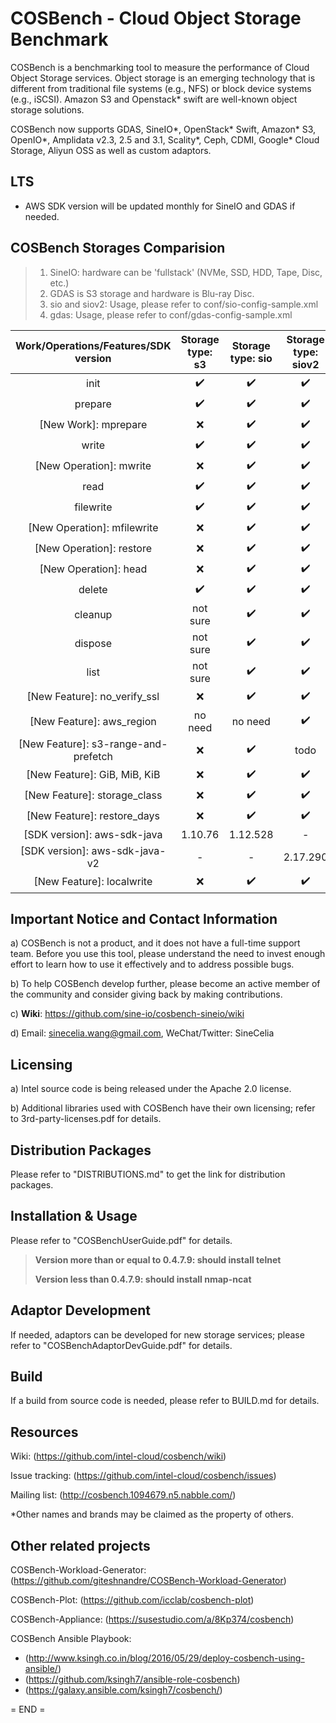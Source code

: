 COSBench - Cloud Object Storage Benchmark
=========================================

COSBench is a benchmarking tool to measure the performance of Cloud Object Storage services. Object storage is an
emerging technology that is different from traditional file systems (e.g., NFS) or block device systems (e.g., iSCSI).
Amazon S3 and Openstack* swift are well-known object storage solutions.

COSBench now supports GDAS, SineIO*, OpenStack* Swift, Amazon* S3, OpenIO*, Amplidata v2.3, 2.5 and 3.1, Scality*, Ceph, CDMI, Google* Cloud Storage, Aliyun OSS as well as custom adaptors.


LTS
----------------------------------------
- AWS SDK version will be updated monthly for SineIO and GDAS if needed.

COSBench Storages Comparision
----------------------------------------

> 1. SineIO: hardware can be 'fullstack' (NVMe, SSD, HDD, Tape, Disc, etc.)
> 2. GDAS is S3 storage and hardware is Blu-ray Disc.
> 3. sio and siov2: Usage, please refer to conf/sio-config-sample.xml
> 4. gdas: Usage, please refer to conf/gdas-config-sample.xml

| Work/Operations/Features/SDK version |  Storage type: s3  | Storage type: sio  | Storage type: siov2 | Storage type: gdas |
| :----------------------------------: | :----------------: | :----------------: | :-----------------: | :----------------: |
|                 init                 | :heavy_check_mark: | :heavy_check_mark: | :heavy_check_mark:  | :heavy_check_mark: |
|               prepare                | :heavy_check_mark: | :heavy_check_mark: | :heavy_check_mark:  | :heavy_check_mark: |
|         [New Work]: mprepare         |        :x:         | :heavy_check_mark: | :heavy_check_mark:  | :heavy_check_mark: |
|                write                 | :heavy_check_mark: | :heavy_check_mark: | :heavy_check_mark:  | :heavy_check_mark: |
|       [New Operation]: mwrite        |        :x:         | :heavy_check_mark: | :heavy_check_mark:  | :heavy_check_mark: |
|                 read                 | :heavy_check_mark: | :heavy_check_mark: | :heavy_check_mark:  | :heavy_check_mark: |
|              filewrite               | :heavy_check_mark: | :heavy_check_mark: | :heavy_check_mark:  | :heavy_check_mark: |
|     [New Operation]: mfilewrite      |        :x:         | :heavy_check_mark: | :heavy_check_mark:  | :heavy_check_mark: |
|       [New Operation]: restore       |        :x:         | :heavy_check_mark: | :heavy_check_mark:  | :heavy_check_mark: |
|        [New Operation]: head         |        :x:         | :heavy_check_mark: | :heavy_check_mark:  | :heavy_check_mark: |
|                delete                | :heavy_check_mark: | :heavy_check_mark: | :heavy_check_mark:  | :heavy_check_mark: |
|               cleanup                |      not sure      | :heavy_check_mark: | :heavy_check_mark:  | :heavy_check_mark: |
|               dispose                |      not sure      | :heavy_check_mark: | :heavy_check_mark:  | :heavy_check_mark: |
|                 list                 |      not sure      | :heavy_check_mark: | :heavy_check_mark:  | :heavy_check_mark: |
|     [New Feature]: no_verify_ssl     |        :x:         | :heavy_check_mark: | :heavy_check_mark:  | :heavy_check_mark: |
|      [New Feature]: aws_region       |      no need       |      no need       | :heavy_check_mark:  |      no need       |
| [New Feature]: s3-range-and-prefetch |        :x:         | :heavy_check_mark: |        todo         |      no need       |
|     [New Feature]: GiB, MiB, KiB     |        :x:         | :heavy_check_mark: | :heavy_check_mark:  | :heavy_check_mark: |
|     [New Feature]: storage_class     |        :x:         | :heavy_check_mark: | :heavy_check_mark:  |      no need       |
|     [New Feature]: restore_days      |        :x:         | :heavy_check_mark: | :heavy_check_mark:  | :heavy_check_mark: |
|     [SDK version]: aws-sdk-java      |      1.10.76       |      1.12.528      |          -          |      1.12.528      |
|    [SDK version]: aws-sdk-java-v2    |         -          |         -          |      2.17.290       |         -          |
|      [New Feature]: localwrite       |        :x:         | :heavy_check_mark: | :heavy_check_mark:  | :heavy_check_mark: |


Important Notice and Contact Information
----------------------------------------

a) COSBench is not a product, and it does not have a full-time support team. Before you use this tool, please understand 
the need to invest enough effort to learn how to use it effectively and to address possible bugs.

b) To help COSBench develop further, please become an active member of the community and consider giving back by making
contributions.

c) **Wiki**: https://github.com/sine-io/cosbench-sineio/wiki

d) Email: sinecelia.wang@gmail.com, WeChat/Twitter: SineCelia


Licensing
---------

a) Intel source code is being released under the Apache 2.0 license.

b) Additional libraries used with COSBench have their own licensing; refer to 3rd-party-licenses.pdf for details.


Distribution Packages
---------------------

Please refer to "DISTRIBUTIONS.md" to get the link for distribution packages.


Installation & Usage
--------------------

Please refer to "COSBenchUserGuide.pdf" for details.

> **Version more than or equal to  0.4.7.9: should install telnet**
>
> **Version less than 0.4.7.9: should install nmap-ncat**


Adaptor Development
-------------------
If needed, adaptors can be developed for new storage services; please refer to "COSBenchAdaptorDevGuide.pdf" for details.


Build
-----
If a build from source code is needed, please refer to BUILD.md for details.


Resources
---------

Wiki: (https://github.com/intel-cloud/cosbench/wiki)

Issue tracking: (https://github.com/intel-cloud/cosbench/issues)

Mailing list: (http://cosbench.1094679.n5.nabble.com/)


*Other names and brands may be claimed as the property of others.


Other related projects
----------------------
COSBench-Workload-Generator: (https://github.com/giteshnandre/COSBench-Workload-Generator)

COSBench-Plot: (https://github.com/icclab/cosbench-plot)

COSBench-Appliance: (https://susestudio.com/a/8Kp374/cosbench)

COSBench Ansible Playbook:

- (http://www.ksingh.co.in/blog/2016/05/29/deploy-cosbench-using-ansible/)
- (https://github.com/ksingh7/ansible-role-cosbench)
- (https://galaxy.ansible.com/ksingh7/cosbench/)


= END =
